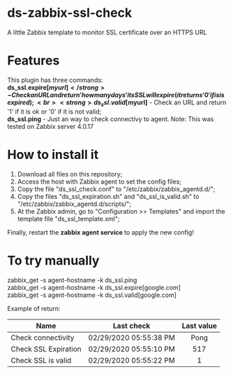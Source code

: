 # ds-zabbix-ssl-check
A little Zabbix template to monitor SSL certificate over an HTTPS URL

# Features
This plugin has three commands:<br>
<strong>ds_ssl.expire[$myurl]</strong> - Check an URL and return 'how many days' its SSL will expire (it returns '0' if is is expired);<br> 
<strong>ds_ssl.valid[$myurl]</strong> - Check an URL and return '1' if it is ok or '0' if it is not valid;<br>
<strong>ds_ssl.ping</strong> - Just an way to check connectivy to agent.
Note: This was tested on Zabbix server 4.0.17

# How to install it
1. Download all files on this repository;
2. Access the host with Zabbix agent to set the config files;
3. Copy the file "ds_ssl_check.conf" to "/etc/zabbix/zabbix_agentd.d/";
4. Copy the files "ds_ssl_expiration.sh" and "ds_ssl_is_valid.sh" to "/etc/zabbix/zabbix_agentd.d/scripts/";
2. At the Zabbix admin, go to "Configuration >> Templates" and import the template file "ds_ssl_template.xml";

Finally, restart the <strong>zabbix agent service</strong> to apply the new config!

# To try manually
zabbix_get -s agent-hostname -k ds_ssl.ping<br>
zabbix_get -s agent-hostname -k ds_ssl.expire[google.com]<br>
zabbix_get -s agent-hostname -k ds_ssl.valid[google.com]

Example of return:
<table><thead><tr>
<th>Name</th>
<th>Last check</th>
<th>Last value</th>
</tr></thead><tbody>
<tr><td>Check connectivity</td>
<td>02/29/2020 05:55:38 PM</td>
<td style="text-align: center;">Pong</td></tr>
<tr><td>Check SSL Expiration</td>
<td>02/29/2020 05:55:10 PM</td>
<td style="text-align: center;">517</td></tr>
<tr><td>Check SSL is valid</td>
<td>02/29/2020 05:55:22 PM</td>
<td style="text-align: center;">1</td>
</tr></tbody></table>

